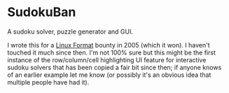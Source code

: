 # SudokuBan

A sudoku solver, puzzle generator and GUI.

I wrote this for a [Linux Format](https://www.linuxformat.com/) bounty in 2005 (which it won). I haven't touched it much since then. I'm not 100% sure but this might be the first instance of the row/column/cell highlighting UI feature for interactive sudoku solvers that has been copied a fair bit since then; if anyone knows of an earlier example let me know (or possibly it's an obvious idea that multiple people have had it).
